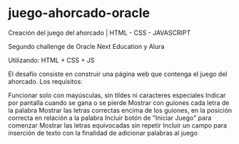 # juego-ahorcado-oracle
Creación del juego del ahorcado | HTML - CSS - JAVASCRIPT

Segundo challenge de Oracle Next Education y Alura

Utilizando: HTML + CSS + JS

El desafío consiste en construir una página web que contenga el juego del ahorcado. Los requisitos:

Funcionar solo con mayúsculas, sin tildes ni caracteres especiales
Indicar por pantalla cuando se gana o se pierde
Mostrar con guiones cada letra de la palabra
Mostrar las letras correctas encima de los guiones, en la posición correcta en relación a la palabra
Incluir botón de "Iniciar Juego" para comenzar
Mostrar las letras equivocadas sin repetir
Incluir un campo para inserción de texto con la finalidad de adicionar palabras al juego
